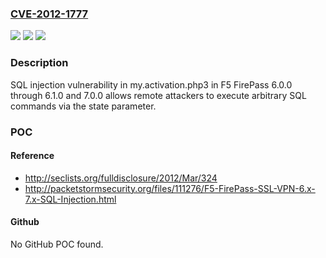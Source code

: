 ### [CVE-2012-1777](https://cve.mitre.org/cgi-bin/cvename.cgi?name=CVE-2012-1777)
![](https://img.shields.io/static/v1?label=Product&message=n%2Fa&color=blue)
![](https://img.shields.io/static/v1?label=Version&message=n%2Fa&color=blue)
![](https://img.shields.io/static/v1?label=Vulnerability&message=n%2Fa&color=brighgreen)

### Description

SQL injection vulnerability in my.activation.php3 in F5 FirePass 6.0.0 through 6.1.0 and 7.0.0 allows remote attackers to execute arbitrary SQL commands via the state parameter.

### POC

#### Reference
- http://seclists.org/fulldisclosure/2012/Mar/324
- http://packetstormsecurity.org/files/111276/F5-FirePass-SSL-VPN-6.x-7.x-SQL-Injection.html

#### Github
No GitHub POC found.

